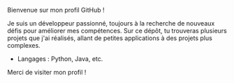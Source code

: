  Bienvenue sur mon profil GitHub ! 

Je suis un développeur passionné, toujours à la recherche de nouveaux défis pour améliorer mes compétences. Sur ce dépôt, tu trouveras plusieurs projets que j'ai réalisés, allant de petites applications à des projets plus complexes.

- Langages : Python, Java, etc.

Merci de visiter mon profil ! 
 
